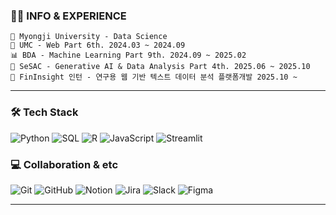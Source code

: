 ### 💁‍♂️ INFO & EXPERIENCE

```
🏫 Myongji University - Data Science
📱 UMC - Web Part 6th. 2024.03 ~ 2024.09
📊 BDA - Machine Learning Part 9th. 2024.09 ~ 2025.02
🌱 SeSAC - Generative AI & Data Analysis Part 4th. 2025.06 ~ 2025.10
🏢 FinInsight 인턴 - 연구용 웹 기반 텍스트 데이터 분석 플랫폼개발 2025.10 ~ 
```
--- 
### 🛠 Tech Stack  

![Python](https://img.shields.io/badge/Python-3776AB?style=flat&logo=python&logoColor=white)
![SQL](https://img.shields.io/badge/SQL-336791?style=flat&logo=mysql&logoColor=white)
![R](https://img.shields.io/badge/R-276DC3?style=flat&logo=r&logoColor=white)
![JavaScript](https://img.shields.io/badge/JavaScript-F7DF1E?style=flat&logo=javascript&logoColor=black)
![Streamlit](https://img.shields.io/badge/Streamlit-FF4B4B?style=flat&logo=streamlit&logoColor=white)

### 💻 Collaboration & etc  

![Git](https://img.shields.io/badge/Git-F05032?style=flat&logo=git&logoColor=white)
![GitHub](https://img.shields.io/badge/GitHub-181717?style=flat&logo=github&logoColor=white)
![Notion](https://img.shields.io/badge/Notion-141414?style=flat&logo=notion&logoColor=white)
![Jira](https://img.shields.io/badge/Jira-0052CC?style=flat&logo=jira&logoColor=white)
![Slack](https://img.shields.io/badge/Slack-6b16bf?style=flat&logo=slack&logoColor=white)
![Figma](https://img.shields.io/badge/Figma-e61e7b?style=flat&logo=figma&logoColor=white)

---
</div>
